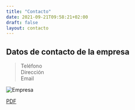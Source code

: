 ```yaml
---
title: "Contacto"
date: 2021-09-21T09:58:21+02:00
draft: false
layout: contacto
---
```


## Datos de contacto de la empresa

> Teléfono  
> Dirección  
> Email

![Empresa](/img/empresaimg.jpg)

[PDF](/pdf/pdf1.pdf)